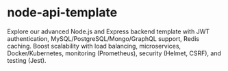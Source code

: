 # node-api-template
Explore our advanced Node.js and Express backend template with JWT authentication, MySQL/PostgreSQL/Mongo/GraphQL support, Redis caching. Boost scalability with load balancing, microservices, Docker/Kubernetes, monitoring (Prometheus), security (Helmet, CSRF), and testing (Jest).

